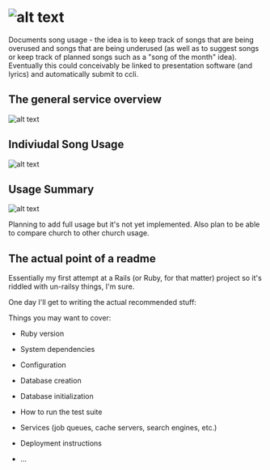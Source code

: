 # ![alt text](https://github.com/jcuenod/songswesing-rails/app/assets/images/songswesing.png "Songs We Sing")

Documents song usage - the idea is to keep track of songs that are being overused and songs that are being underused (as well as to suggest songs or keep track of planned songs such as a "song of the month" idea). Eventually this could conceivably be linked to presentation software (and lyrics) and automatically submit to ccli.

## The general service overview
![alt text](https://github.com/jcuenod/songswesing-rails/readme/overview.png "Overview Screenshot")

## Indiviudal Song Usage
![alt text](https://github.com/jcuenod/songswesing-rails/readme/songusage.png "Song Usage Screenshot")

## Usage Summary
![alt text](https://github.com/jcuenod/songswesing-rails/readme/usagesummary.png "Usage Summary Screenshot")

Planning to add full usage but it's not yet implemented. Also plan to be able to compare church to other church usage.

## The actual point of a readme

Essentially my first attempt at a Rails (or Ruby, for that matter) project so it's riddled with un-railsy things, I'm sure.

One day I'll get to writing the actual recommended stuff:


Things you may want to cover:

* Ruby version

* System dependencies

* Configuration

* Database creation

* Database initialization

* How to run the test suite

* Services (job queues, cache servers, search engines, etc.)

* Deployment instructions

* ...